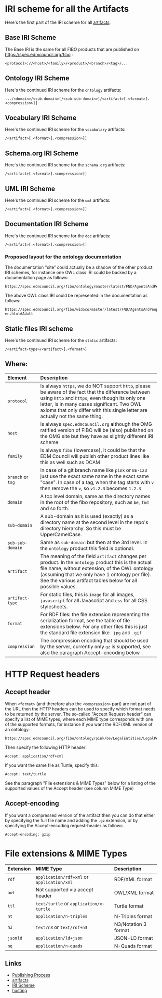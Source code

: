 # IRI scheme for all the Artifacts

Here's the first part of the IRI scheme for all [artifacts](./artifacts.md):

## Base IRI Scheme

The Base IRI is the same for all FIBO products that are published on https://spec.edmcouncil.org/fibo :

```
<protocol>://<host>/<family>/<product>/<branch>/<tag>/...
```

## Ontology IRI Scheme

Here's the continued IRI scheme for the `ontology` artifacts:

```
.../<domain>/<sub-domain>[/<sub-sub-domain>]/<artifact>[.<format>[.<compression>]]
```

## Vocabulary IRI Scheme

Here's the continued IRI scheme for the `vocabulary` artifacts:

```
/<artifact>[.<format>[.<compression>]]
```

## Schema.org IRI Scheme

Here's the continued IRI scheme for the `schema.org` artifacts:

```
/<artifact>[.<format>[.<compression>]]
```

## UML IRI Scheme

Here's the continued IRI scheme for the `uml` artifacts:

```
/<artifact>[.<format>[.<compression>]]
```

## Documentation IRI Scheme

Here's the continued IRI scheme for the `doc` artifacts:

```
/<artifact>[.<format>[.<compression>]]
```

### Proposed layout for the ontology documentation

The documentation "site" could actually be a shadow of the other product IRI schemes, 
for instance one OWL class IRI could be backed by a documentation page as follows:

```
https://spec.edmcouncil.org/fibo/ontology/master/latest/FND/AgentsAndPeople/People/Adult
```

The above OWL class IRI could be represented in the documentation as follows:

```
https://spec.edmcouncil.org/fibo/widoco/master/latest/FND/AgentsAndPeople/People/index-en.html#Adult
```

## Static files IRI scheme

Here's the continued IRI scheme for the `static` artifacts:

```
/<artifact-type>/<artifact>[.<format>]
```

## Where:

| Element           | Description |
|:------------------|:------------|
| `protocol`        | Is always `https`, we do NOT support `http`, please be aware of the fact that the difference between using `http` and `https`, even though its only one letter, is in many cases significant. Two OWL axioms that only differ with this single letter are actually not the same thing. |
| `host`            | Is always `spec.edmcouncil.org` although the OMG ratified version of FIBO will be (also) published on the OMG site but they have as slightly different IRI scheme |
| `family`          | Is always `fibo` (lowercase), it could be that the EDM Council will publish other product lines like this as well such as DCAM |
| `branch` or `tag` | In case of a git branch name like `pink` or `BE-123` just use the exact same name in the exact same "case". In case of a tag, when the tag starts with `v` then remove the `v`, so `v1.2.3` becomes `1.2.3` |
| `domain`          | A top level domain, same as the directory names in the root of the fibo repository, such as `be`, `fnd` and so forth. |
| `sub-domain`      | A sub-domain as it is used (exactly) as a directory name at the second level in the repo's directory hierarchy. So this must be UpperCamelCase. |
| `sub-sub-domain`  | Same as `sub-domain` but then at the 3rd level. In the `ontology` product this field is optional. |
| `artifact`        | The meaning of the field `artifact` changes per product. In the `ontology` product this is the actual file name, without extension, of the OWL ontology (assuming that we only have 1 ontology per file). See the various artifact tables below for all possible values. |
| `artifact-type`   | For static files, this is `image` for all images, `javascript` for all Javascript and `css` for all CSS stylesheets. |
| `format`          | For RDF files: the file extension representing the serialization format, see the table of file extensions below. For any other files this is just the standard file extension like `.jpg` and `.gif` |
| `compression`     | The compression encoding that should be used by the server, currently only `gz` is supported, see also the paragraph Accept-encoding below |

# HTTP Request headers

## Accept header

When `<format>` (and therefore also the `<compression>` part) are not part of the URL then the HTTP headers can be used to specify which format needs to be returned by the server. The so-called "Accept Request-header" can specify a list of MIME types, where each MIME type corresponds with one of the supported formats, for instance if you want the RDF/XML version of an ontology:

```
https://spec.edmcouncil.org/fibo/ontology/pink/be/LegalEntities/LegalPersons
```

Then specify the following HTTP header:

```
Accept: application/rdf+xml
```

If you want the same file as Turtle, specify this:

```
Accept: text/turtle
```

See the paragraph "File extensions & MIME Types" below for a listing of the supported values of the Accept header (see column MIME Type)


## Accept-encoding

If you want a compressed version of the artifact then you can do that either by specifying the full file name and adding the `.gz` extension, or
by specifying the Accept-encoding request-header as follows:

```
Accept-encoding: gzip
```

# File extensions & MIME Types

| Extension | MIME Type                                  | Description          |
|-----------|:-------------------------------------------|:---------------------|
| `rdf`     | `application/rdf+xml` or `application/xml` | RDF/XML format       |
| `owl`     | Not supported via accept header            | OWL/XML format       |
| `ttl`     | `text/turtle` or `application/x-turtle`    | Turtle format        |
| `nt`      | `application/n-triples`                    | N-Triples format     |
| `n3`      | `text/n3` or `text/rdf+n3`                 | N3/Notation 3 format |
| `jsonld`  | `application/ld+json`                      | JSON-LD format       |
| `nq`      | `application/n-quads`                      | N-Quads format       |


## Links

- [Publishing Process](README.md)
- [artifacts](artifacts.md)
- [IRI Scheme](iri-scheme.md)
- [hosting](hosting.md)

